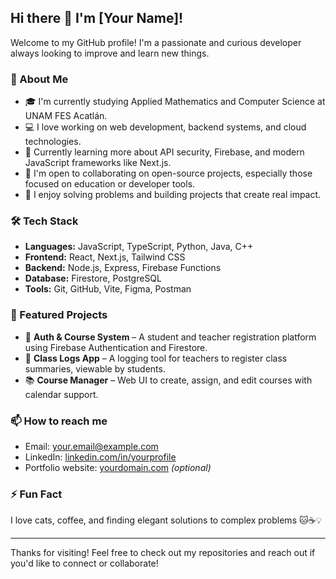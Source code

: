 ## Hi there 👋 I'm [Your Name]!

Welcome to my GitHub profile! I'm a passionate and curious developer always looking to improve and learn new things.

### 🚀 About Me

- 🎓 I'm currently studying Applied Mathematics and Computer Science at UNAM FES Acatlán.
- 💻 I love working on web development, backend systems, and cloud technologies.
- 🌱 Currently learning more about API security, Firebase, and modern JavaScript frameworks like Next.js.
- 👯 I'm open to collaborating on open-source projects, especially those focused on education or developer tools.
- 🧠 I enjoy solving problems and building projects that create real impact.

### 🛠 Tech Stack

- **Languages:** JavaScript, TypeScript, Python, Java, C++
- **Frontend:** React, Next.js, Tailwind CSS
- **Backend:** Node.js, Express, Firebase Functions
- **Database:** Firestore, PostgreSQL
- **Tools:** Git, GitHub, Vite, Figma, Postman

### 📌 Featured Projects

- 🔐 **Auth & Course System** – A student and teacher registration platform using Firebase Authentication and Firestore.
- 📝 **Class Logs App** – A logging tool for teachers to register class summaries, viewable by students.
- 📚 **Course Manager** – Web UI to create, assign, and edit courses with calendar support.

### 📫 How to reach me

- Email: your.email@example.com  
- LinkedIn: [linkedin.com/in/yourprofile](https://linkedin.com/in/yourprofile)
- Portfolio website: [yourdomain.com](https://yourdomain.com) _(optional)_

### ⚡ Fun Fact

I love cats, coffee, and finding elegant solutions to complex problems 🐱☕💡

---

Thanks for visiting! Feel free to check out my repositories and reach out if you'd like to connect or collaborate!
